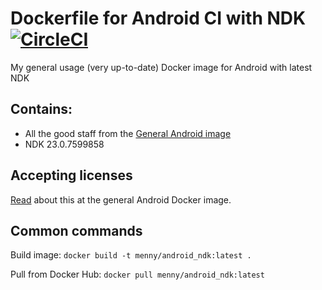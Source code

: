 # Dockerfile for Android CI with NDK [![CircleCI](https://circleci.com/gh/menny/docker_android/tree/master.svg?style=svg)](https://circleci.com/gh/menny/docker_android/tree/master)
My general usage (very up-to-date) Docker image for Android with latest NDK 

## Contains:

* All the good staff from the [General Android image](https://github.com/menny/docker_android/blob/master/README.md)
* NDK 23.0.7599858

## Accepting licenses
[Read](https://github.com/menny/docker_android/blob/master/README.md#accepting-licenses) about this at the general Android Docker image.

## Common commands
Build image: `docker build -t menny/android_ndk:latest .`

Pull from Docker Hub: `docker pull menny/android_ndk:latest`